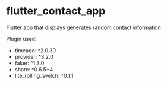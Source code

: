 # flutter_contact_app
 
Flutter app that displays generates random contact information

Plugin used:
- timeago: ^2.0.30
- provider: ^3.2.0
- faker: ^1.3.0
- share: ^0.6.5+4
- lite_rolling_switch: ^0.1.1
